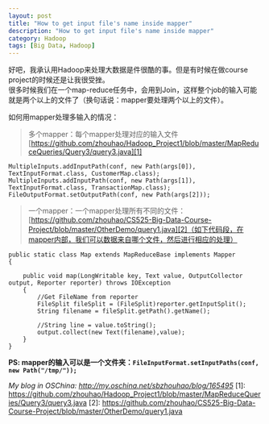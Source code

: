 ```yaml
---
layout: post
title: "How to get input file's name inside mapper"
description: "How to get input file's name inside mapper"
category: Hadoop
tags: [Big Data, Hadoop]
---
```

好吧，我承认用Hadoop来处理大数据是件很酷的事。但是有时候在做course project的时候还是让我很受挫。   
很多时候我们在一个map-reduce任务中，会用到Join，这样整个job的输入可能就是两个以上的文件了（换句话说：mapper要处理两个以上的文件）。   
     
如何用mapper处理多输入的情况：  
> 多个mapper：每个mapper处理对应的输入文件[https://github.com/zhouhao/Hadoop_Project1/blob/master/MapReduceQueries/Query3/query3.java][1]    

<pre><code>MultipleInputs.addInputPath(conf, new Path(args[0]), TextInputFormat.class, CustomerMap.class);
MultipleInputs.addInputPath(conf, new Path(args[1]), TextInputFormat.class, TransactionMap.class);
FileOutputFormat.setOutputPath(conf, new Path(args[2])); </code></pre>     


> 一个mapper：一个mapper处理所有不同的文件：[https://github.com/zhouhao/CS525-Big-Data-Course-Project/blob/master/OtherDemo/query1.java][2]（如下代码段，在mapper内部，我们可以数据来自哪个文件，然后进行相应的处理）      
    
<pre><code>public static class Map extends MapReduceBase implements Mapper<LongWritable, Text, Text, Text> 
{

	public void map(LongWritable key, Text value, OutputCollector<Text,Text> output, Reporter reporter) throws IOException 
	{
		//Get FileName from reporter
		FileSplit fileSplit = (FileSplit)reporter.getInputSplit();
		String filename = fileSplit.getPath().getName();

		//String line = value.toString();
		output.collect(new Text(filename),value);  			
	}
}</code></pre>

**PS: mapper的输入可以是一个文件夹：`FileInputFormat.setInputPaths(conf, new Path("/tmp/"));`**

*My blog in OSChina: http://my.oschina.net/sbzhouhao/blog/165495*
  [1]: https://github.com/zhouhao/Hadoop_Project1/blob/master/MapReduceQueries/Query3/query3.java
  [2]: https://github.com/zhouhao/CS525-Big-Data-Course-Project/blob/master/OtherDemo/query1.java
